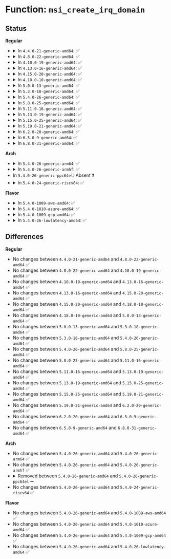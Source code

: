 # Function: <code>msi_create_irq_domain</code>

## Status
<b>Regular</b>
<ul>
<li>
<details>
<summary>In <code>4.4.0-21-generic-amd64</code>: ✅</summary>

```c
struct irq_domain * msi_create_irq_domain(struct fwnode_handle * fwnode, struct msi_domain_info * info, struct irq_domain * parent)
```

```json
{
  "name": "msi_create_irq_domain",
  "collision_type": "Unique Global",
  "inline_type": "No",
  "funcs": [
    {
      "addr": 18446744071579774608,
      "name": "msi_create_irq_domain",
      "external": true,
      "loc": "kernel/irq/msi.c:242",
      "file": "kernel/irq/msi.c",
      "inline": "seen, unknown",
      "caller_inline": [],
      "caller_func": [
        "arch/x86/kernel/apic/msi.c:dmar_alloc_hwirq",
        "arch/x86/kernel/apic/msi.c:hpet_create_irq_domain",
        "drivers/pci/msi.c:pci_msi_create_irq_domain",
        "drivers/base/platform-msi.c:platform_msi_create_irq_domain"
      ]
    }
  ],
  "symbols": [
    {
      "addr": 18446744071579774608,
      "name": "msi_create_irq_domain",
      "section": ".text",
      "bind": "STB_GLOBAL",
      "size": 217
    }
  ]
}
```
</details>
</li>
<li>
<details>
<summary>In <code>4.8.0-22-generic-amd64</code>: ✅</summary>

```c
struct irq_domain * msi_create_irq_domain(struct fwnode_handle * fwnode, struct msi_domain_info * info, struct irq_domain * parent)
```

```json
{
  "name": "msi_create_irq_domain",
  "collision_type": "Unique Global",
  "inline_type": "No",
  "funcs": [
    {
      "addr": 18446744071579797808,
      "name": "msi_create_irq_domain",
      "external": true,
      "loc": "kernel/irq/msi.c:244",
      "file": "kernel/irq/msi.c",
      "inline": "seen, unknown",
      "caller_inline": [],
      "caller_func": [
        "arch/x86/kernel/apic/msi.c:hpet_create_irq_domain",
        "arch/x86/kernel/apic/msi.c:dmar_alloc_hwirq",
        "drivers/pci/msi.c:pci_msi_create_irq_domain",
        "drivers/base/platform-msi.c:platform_msi_create_irq_domain"
      ]
    }
  ],
  "symbols": [
    {
      "addr": 18446744071579797808,
      "name": "msi_create_irq_domain",
      "section": ".text",
      "bind": "STB_GLOBAL",
      "size": 217
    }
  ]
}
```
</details>
</li>
<li>
<details>
<summary>In <code>4.10.0-19-generic-amd64</code>: ✅</summary>

```c
struct irq_domain * msi_create_irq_domain(struct fwnode_handle * fwnode, struct msi_domain_info * info, struct irq_domain * parent)
```

```json
{
  "name": "msi_create_irq_domain",
  "collision_type": "Unique Global",
  "inline_type": "No",
  "funcs": [
    {
      "addr": 18446744071579825088,
      "name": "msi_create_irq_domain",
      "external": true,
      "loc": "kernel/irq/msi.c:264",
      "file": "kernel/irq/msi.c",
      "inline": "seen, unknown",
      "caller_inline": [],
      "caller_func": [
        "arch/x86/kernel/apic/msi.c:hpet_create_irq_domain",
        "arch/x86/kernel/apic/msi.c:dmar_alloc_hwirq",
        "drivers/pci/msi.c:pci_msi_create_irq_domain",
        "drivers/base/platform-msi.c:platform_msi_create_irq_domain"
      ]
    }
  ],
  "symbols": [
    {
      "addr": 18446744071579825088,
      "name": "msi_create_irq_domain",
      "section": ".text",
      "bind": "STB_GLOBAL",
      "size": 220
    }
  ]
}
```
</details>
</li>
<li>
<details>
<summary>In <code>4.13.0-16-generic-amd64</code>: ✅</summary>

```c
struct irq_domain * msi_create_irq_domain(struct fwnode_handle * fwnode, struct msi_domain_info * info, struct irq_domain * parent)
```

```json
{
  "name": "msi_create_irq_domain",
  "collision_type": "Unique Global",
  "inline_type": "No",
  "funcs": [
    {
      "addr": 18446744071579824592,
      "name": "msi_create_irq_domain",
      "external": true,
      "loc": "kernel/irq/msi.c:264",
      "file": "kernel/irq/msi.c",
      "inline": "seen, unknown",
      "caller_inline": [],
      "caller_func": [
        "arch/x86/kernel/apic/msi.c:hpet_create_irq_domain",
        "arch/x86/kernel/apic/msi.c:dmar_alloc_hwirq",
        "drivers/pci/msi.c:pci_msi_create_irq_domain",
        "drivers/base/platform-msi.c:platform_msi_create_irq_domain"
      ]
    }
  ],
  "symbols": [
    {
      "addr": 18446744071579824592,
      "name": "msi_create_irq_domain",
      "section": ".text",
      "bind": "STB_GLOBAL",
      "size": 279
    }
  ]
}
```
</details>
</li>
<li>
<details>
<summary>In <code>4.15.0-20-generic-amd64</code>: ✅</summary>

```c
struct irq_domain * msi_create_irq_domain(struct fwnode_handle * fwnode, struct msi_domain_info * info, struct irq_domain * parent)
```

```json
{
  "name": "msi_create_irq_domain",
  "collision_type": "Unique Global",
  "inline_type": "No",
  "funcs": [
    {
      "addr": 18446744071579860160,
      "name": "msi_create_irq_domain",
      "external": true,
      "loc": "kernel/irq/msi.c:267",
      "file": "kernel/irq/msi.c",
      "inline": "seen, unknown",
      "caller_inline": [],
      "caller_func": [
        "arch/x86/kernel/apic/msi.c:hpet_create_irq_domain",
        "arch/x86/kernel/apic/msi.c:dmar_alloc_hwirq",
        "drivers/pci/msi.c:pci_msi_create_irq_domain",
        "drivers/base/platform-msi.c:platform_msi_create_irq_domain"
      ]
    }
  ],
  "symbols": [
    {
      "addr": 18446744071579860160,
      "name": "msi_create_irq_domain",
      "section": ".text",
      "bind": "STB_GLOBAL",
      "size": 275
    }
  ]
}
```
</details>
</li>
<li>
<details>
<summary>In <code>4.18.0-10-generic-amd64</code>: ✅</summary>

```c
struct irq_domain * msi_create_irq_domain(struct fwnode_handle * fwnode, struct msi_domain_info * info, struct irq_domain * parent)
```

```json
{
  "name": "msi_create_irq_domain",
  "collision_type": "Unique Global",
  "inline_type": "No",
  "funcs": [
    {
      "addr": 18446744071579893936,
      "name": "msi_create_irq_domain",
      "external": true,
      "loc": "kernel/irq/msi.c:281",
      "file": "kernel/irq/msi.c",
      "inline": "seen, unknown",
      "caller_inline": [],
      "caller_func": [
        "arch/x86/kernel/apic/msi.c:hpet_create_irq_domain",
        "arch/x86/kernel/apic/msi.c:dmar_alloc_hwirq",
        "drivers/pci/msi.c:pci_msi_create_irq_domain",
        "drivers/base/platform-msi.c:platform_msi_create_irq_domain"
      ]
    }
  ],
  "symbols": [
    {
      "addr": 18446744071579893936,
      "name": "msi_create_irq_domain",
      "section": ".text",
      "bind": "STB_GLOBAL",
      "size": 279
    }
  ]
}
```
</details>
</li>
<li>
<details>
<summary>In <code>5.0.0-13-generic-amd64</code>: ✅</summary>

```c
struct irq_domain * msi_create_irq_domain(struct fwnode_handle * fwnode, struct msi_domain_info * info, struct irq_domain * parent)
```

```json
{
  "name": "msi_create_irq_domain",
  "collision_type": "Unique Global",
  "inline_type": "No",
  "funcs": [
    {
      "addr": 18446744071579940992,
      "name": "msi_create_irq_domain",
      "external": true,
      "loc": "kernel/irq/msi.c:281",
      "file": "kernel/irq/msi.c",
      "inline": "seen, unknown",
      "caller_inline": [],
      "caller_func": [
        "arch/x86/kernel/apic/msi.c:hpet_create_irq_domain",
        "arch/x86/kernel/apic/msi.c:dmar_alloc_hwirq",
        "drivers/pci/msi.c:pci_msi_create_irq_domain",
        "drivers/base/platform-msi.c:platform_msi_create_irq_domain"
      ]
    }
  ],
  "symbols": [
    {
      "addr": 18446744071579940992,
      "name": "msi_create_irq_domain",
      "section": ".text",
      "bind": "STB_GLOBAL",
      "size": 279
    }
  ]
}
```
</details>
</li>
<li>
<details>
<summary>In <code>5.3.0-18-generic-amd64</code>: ✅</summary>

```c
struct irq_domain * msi_create_irq_domain(struct fwnode_handle * fwnode, struct msi_domain_info * info, struct irq_domain * parent)
```

```json
{
  "name": "msi_create_irq_domain",
  "collision_type": "Unique Global",
  "inline_type": "No",
  "funcs": [
    {
      "addr": 18446744071579979632,
      "name": "msi_create_irq_domain",
      "external": true,
      "loc": "kernel/irq/msi.c:281",
      "file": "kernel/irq/msi.c",
      "inline": "seen, unknown",
      "caller_inline": [],
      "caller_func": [
        "arch/x86/kernel/apic/msi.c:hpet_create_irq_domain",
        "arch/x86/kernel/apic/msi.c:dmar_alloc_hwirq",
        "drivers/pci/msi.c:pci_msi_create_irq_domain",
        "drivers/base/platform-msi.c:platform_msi_create_irq_domain"
      ]
    }
  ],
  "symbols": [
    {
      "addr": 18446744071579979632,
      "name": "msi_create_irq_domain",
      "section": ".text",
      "bind": "STB_GLOBAL",
      "size": 276
    }
  ]
}
```
</details>
</li>
<li>
<details>
<summary>In <code>5.4.0-26-generic-amd64</code>: ✅</summary>

```c
struct irq_domain * msi_create_irq_domain(struct fwnode_handle * fwnode, struct msi_domain_info * info, struct irq_domain * parent)
```

```json
{
  "name": "msi_create_irq_domain",
  "collision_type": "Unique Global",
  "inline_type": "No",
  "funcs": [
    {
      "addr": 18446744071580029280,
      "name": "msi_create_irq_domain",
      "external": true,
      "loc": "kernel/irq/msi.c:281",
      "file": "kernel/irq/msi.c",
      "inline": "seen, unknown",
      "caller_inline": [],
      "caller_func": [
        "arch/x86/kernel/apic/msi.c:hpet_create_irq_domain",
        "arch/x86/kernel/apic/msi.c:dmar_alloc_hwirq",
        "drivers/pci/msi.c:pci_msi_create_irq_domain",
        "drivers/base/platform-msi.c:platform_msi_create_irq_domain"
      ]
    }
  ],
  "symbols": [
    {
      "addr": 18446744071580029280,
      "name": "msi_create_irq_domain",
      "section": ".text",
      "bind": "STB_GLOBAL",
      "size": 276
    }
  ]
}
```
</details>
</li>
<li>
<details>
<summary>In <code>5.8.0-25-generic-amd64</code>: ✅</summary>

```c
struct irq_domain * msi_create_irq_domain(struct fwnode_handle * fwnode, struct msi_domain_info * info, struct irq_domain * parent)
```

```json
{
  "name": "msi_create_irq_domain",
  "collision_type": "Unique Global",
  "inline_type": "No",
  "funcs": [
    {
      "addr": 18446744071580079936,
      "name": "msi_create_irq_domain",
      "external": true,
      "loc": "kernel/irq/msi.c:281",
      "file": "kernel/irq/msi.c",
      "inline": "seen, unknown",
      "caller_inline": [],
      "caller_func": [
        "arch/x86/kernel/apic/msi.c:hpet_create_irq_domain",
        "arch/x86/kernel/apic/msi.c:dmar_alloc_hwirq",
        "drivers/pci/msi.c:pci_msi_create_irq_domain",
        "drivers/base/platform-msi.c:platform_msi_create_irq_domain"
      ]
    }
  ],
  "symbols": [
    {
      "addr": 18446744071580079936,
      "name": "msi_create_irq_domain",
      "section": ".text",
      "bind": "STB_GLOBAL",
      "size": 282
    }
  ]
}
```
</details>
</li>
<li>
<details>
<summary>In <code>5.11.0-16-generic-amd64</code>: ✅</summary>

```c
struct irq_domain * msi_create_irq_domain(struct fwnode_handle * fwnode, struct msi_domain_info * info, struct irq_domain * parent)
```

```json
{
  "name": "msi_create_irq_domain",
  "collision_type": "Unique Global",
  "inline_type": "No",
  "funcs": [
    {
      "addr": 18446744071580062288,
      "name": "msi_create_irq_domain",
      "external": true,
      "loc": "kernel/irq/msi.c:285",
      "file": "kernel/irq/msi.c",
      "inline": "seen, unknown",
      "caller_inline": [],
      "caller_func": [
        "arch/x86/kernel/apic/msi.c:dmar_alloc_hwirq",
        "arch/x86/kernel/hpet.c:hpet_create_irq_domain",
        "drivers/pci/msi.c:pci_msi_create_irq_domain",
        "drivers/base/platform-msi.c:platform_msi_create_irq_domain",
        "arch/x86/pci/xen.c:xen_create_pci_msi_domain"
      ]
    }
  ],
  "symbols": [
    {
      "addr": 18446744071580062288,
      "name": "msi_create_irq_domain",
      "section": ".text",
      "bind": "STB_GLOBAL",
      "size": 389
    }
  ]
}
```
</details>
</li>
<li>
<details>
<summary>In <code>5.13.0-19-generic-amd64</code>: ✅</summary>

```c
struct irq_domain * msi_create_irq_domain(struct fwnode_handle * fwnode, struct msi_domain_info * info, struct irq_domain * parent)
```

```json
{
  "name": "msi_create_irq_domain",
  "collision_type": "Unique Global",
  "inline_type": "No",
  "funcs": [
    {
      "addr": 18446744071580063024,
      "name": "msi_create_irq_domain",
      "external": true,
      "loc": "kernel/irq/msi.c:285",
      "file": "kernel/irq/msi.c",
      "inline": "seen, unknown",
      "caller_inline": [],
      "caller_func": [
        "arch/x86/kernel/apic/msi.c:dmar_alloc_hwirq",
        "arch/x86/kernel/hpet.c:hpet_select_clockevents",
        "drivers/pci/msi.c:pci_msi_create_irq_domain",
        "drivers/base/platform-msi.c:platform_msi_create_irq_domain",
        "arch/x86/pci/xen.c:xen_create_pci_msi_domain"
      ]
    }
  ],
  "symbols": [
    {
      "addr": 18446744071580063024,
      "name": "msi_create_irq_domain",
      "section": ".text",
      "bind": "STB_GLOBAL",
      "size": 389
    }
  ]
}
```
</details>
</li>
<li>
<details>
<summary>In <code>5.15.0-25-generic-amd64</code>: ✅</summary>

```c
struct irq_domain * msi_create_irq_domain(struct fwnode_handle * fwnode, struct msi_domain_info * info, struct irq_domain * parent)
```

```json
{
  "name": "msi_create_irq_domain",
  "collision_type": "Unique Global",
  "inline_type": "No",
  "funcs": [
    {
      "addr": 18446744071580196448,
      "name": "msi_create_irq_domain",
      "external": true,
      "loc": "kernel/irq/msi.c:425",
      "file": "kernel/irq/msi.c",
      "inline": "seen, unknown",
      "caller_inline": [],
      "caller_func": [
        "arch/x86/kernel/apic/msi.c:dmar_alloc_hwirq",
        "arch/x86/kernel/hpet.c:hpet_select_clockevents",
        "drivers/pci/msi.c:pci_msi_create_irq_domain",
        "drivers/base/platform-msi.c:platform_msi_create_irq_domain",
        "arch/x86/pci/xen.c:xen_create_pci_msi_domain"
      ]
    }
  ],
  "symbols": [
    {
      "addr": 18446744071580196448,
      "name": "msi_create_irq_domain",
      "section": ".text",
      "bind": "STB_GLOBAL",
      "size": 389
    }
  ]
}
```
</details>
</li>
<li>
<details>
<summary>In <code>5.19.0-21-generic-amd64</code>: ✅</summary>

```c
struct irq_domain * msi_create_irq_domain(struct fwnode_handle * fwnode, struct msi_domain_info * info, struct irq_domain * parent)
```

```json
{
  "name": "msi_create_irq_domain",
  "collision_type": "Unique Global",
  "inline_type": "No",
  "funcs": [
    {
      "addr": 18446744071580348672,
      "name": "msi_create_irq_domain",
      "external": true,
      "loc": "kernel/irq/msi.c:679",
      "file": "kernel/irq/msi.c",
      "inline": "seen, unknown",
      "caller_inline": [],
      "caller_func": [
        "arch/x86/kernel/apic/msi.c:dmar_alloc_hwirq",
        "arch/x86/kernel/hpet.c:hpet_select_clockevents",
        "drivers/pci/msi/irqdomain.c:pci_msi_create_irq_domain",
        "drivers/base/platform-msi.c:platform_msi_create_irq_domain",
        "arch/x86/pci/xen.c:xen_create_pci_msi_domain"
      ]
    }
  ],
  "symbols": [
    {
      "addr": 18446744071580348672,
      "name": "msi_create_irq_domain",
      "section": ".text",
      "bind": "STB_GLOBAL",
      "size": 424
    }
  ]
}
```
</details>
</li>
<li>
<details>
<summary>In <code>6.2.0-20-generic-amd64</code>: ✅</summary>

```c
struct irq_domain * msi_create_irq_domain(struct fwnode_handle * fwnode, struct msi_domain_info * info, struct irq_domain * parent)
```

```json
{
  "name": "msi_create_irq_domain",
  "collision_type": "Unique Global",
  "inline_type": "No",
  "funcs": [
    {
      "addr": 18446744071580569664,
      "name": "msi_create_irq_domain",
      "external": true,
      "loc": "kernel/irq/msi.c:850",
      "file": "kernel/irq/msi.c",
      "inline": "seen, unknown",
      "caller_inline": [],
      "caller_func": [
        "arch/x86/kernel/apic/msi.c:dmar_alloc_hwirq",
        "arch/x86/kernel/hpet.c:hpet_select_clockevents",
        "drivers/pci/msi/irqdomain.c:pci_msi_create_irq_domain",
        "drivers/base/platform-msi.c:platform_msi_create_irq_domain",
        "arch/x86/pci/xen.c:xen_create_pci_msi_domain"
      ]
    }
  ],
  "symbols": [
    {
      "addr": 18446744071580569664,
      "name": "msi_create_irq_domain",
      "section": ".text",
      "bind": "STB_GLOBAL",
      "size": 33
    }
  ]
}
```
</details>
</li>
<li>
<details>
<summary>In <code>6.5.0-9-generic-amd64</code>: ✅</summary>

```c
struct irq_domain * msi_create_irq_domain(struct fwnode_handle * fwnode, struct msi_domain_info * info, struct irq_domain * parent)
```

```json
{
  "name": "msi_create_irq_domain",
  "collision_type": "Unique Global",
  "inline_type": "No",
  "funcs": [
    {
      "addr": 18446744071580643792,
      "name": "msi_create_irq_domain",
      "external": true,
      "loc": "kernel/irq/msi.c:847",
      "file": "kernel/irq/msi.c",
      "inline": "seen, unknown",
      "caller_inline": [],
      "caller_func": [
        "arch/x86/kernel/apic/msi.c:dmar_alloc_hwirq",
        "arch/x86/kernel/hpet.c:hpet_select_clockevents",
        "drivers/pci/msi/irqdomain.c:pci_msi_create_irq_domain",
        "drivers/base/platform-msi.c:platform_msi_create_irq_domain",
        "arch/x86/pci/xen.c:xen_create_pci_msi_domain"
      ]
    }
  ],
  "symbols": [
    {
      "addr": 18446744071580643792,
      "name": "msi_create_irq_domain",
      "section": ".text",
      "bind": "STB_GLOBAL",
      "size": 33
    }
  ]
}
```
</details>
</li>
<li>
<details>
<summary>In <code>6.8.0-31-generic-amd64</code>: ✅</summary>

```c
struct irq_domain * msi_create_irq_domain(struct fwnode_handle * fwnode, struct msi_domain_info * info, struct irq_domain * parent)
```

```json
{
  "name": "msi_create_irq_domain",
  "collision_type": "Unique Global",
  "inline_type": "No",
  "funcs": [
    {
      "addr": 18446744071580709008,
      "name": "msi_create_irq_domain",
      "external": true,
      "loc": "kernel/irq/msi.c:847",
      "file": "kernel/irq/msi.c",
      "inline": "seen, unknown",
      "caller_inline": [],
      "caller_func": [
        "arch/x86/kernel/apic/msi.c:dmar_alloc_hwirq",
        "arch/x86/kernel/hpet.c:hpet_select_clockevents",
        "drivers/pci/msi/irqdomain.c:pci_msi_create_irq_domain",
        "drivers/base/platform-msi.c:platform_msi_create_irq_domain",
        "arch/x86/pci/xen.c:xen_create_pci_msi_domain"
      ]
    }
  ],
  "symbols": [
    {
      "addr": 18446744071580709008,
      "name": "msi_create_irq_domain",
      "section": ".text",
      "bind": "STB_GLOBAL",
      "size": 33
    }
  ]
}
```
</details>
</li>
</ul>
<b>Arch</b>
<ul>
<li>
<details>
<summary>In <code>5.4.0-26-generic-arm64</code>: ✅</summary>

```c
struct irq_domain * msi_create_irq_domain(struct fwnode_handle * fwnode, struct msi_domain_info * info, struct irq_domain * parent)
```

```json
{
  "name": "msi_create_irq_domain",
  "collision_type": "Unique Global",
  "inline_type": "No",
  "funcs": [
    {
      "addr": 18446603336491234104,
      "name": "msi_create_irq_domain",
      "external": true,
      "loc": "kernel/irq/msi.c:281",
      "file": "kernel/irq/msi.c",
      "inline": "seen, unknown",
      "caller_inline": [],
      "caller_func": [
        "drivers/bus/fsl-mc/fsl-mc-msi.c:fsl_mc_msi_create_irq_domain",
        "drivers/pci/msi.c:pci_msi_create_irq_domain",
        "drivers/soc/ti/ti_sci_inta_msi.c:ti_sci_inta_msi_create_irq_domain",
        "drivers/base/platform-msi.c:platform_msi_create_irq_domain"
      ]
    }
  ],
  "symbols": [
    {
      "addr": 18446603336491234104,
      "name": "msi_create_irq_domain",
      "section": ".text",
      "bind": "STB_GLOBAL",
      "size": 348
    }
  ]
}
```
</details>
</li>
<li>
<details>
<summary>In <code>5.4.0-26-generic-armhf</code>: ✅</summary>

```c
struct irq_domain * msi_create_irq_domain(struct fwnode_handle * fwnode, struct msi_domain_info * info, struct irq_domain * parent)
```

```json
{
  "name": "msi_create_irq_domain",
  "collision_type": "Unique Global",
  "inline_type": "No",
  "funcs": [
    {
      "addr": 3225247536,
      "name": "msi_create_irq_domain",
      "external": true,
      "loc": "kernel/irq/msi.c:281",
      "file": "kernel/irq/msi.c",
      "inline": "seen, unknown",
      "caller_inline": [],
      "caller_func": [
        "drivers/pci/msi.c:pci_msi_create_irq_domain",
        "drivers/base/platform-msi.c:platform_msi_create_irq_domain"
      ]
    }
  ],
  "symbols": [
    {
      "addr": 3225247536,
      "name": "msi_create_irq_domain",
      "section": ".text",
      "bind": "STB_GLOBAL",
      "size": 352
    }
  ]
}
```
</details>
</li>
<li>
In <code>5.4.0-26-generic-ppc64el</code>: Absent ❓
</li>
<li>
<details>
<summary>In <code>5.4.0-24-generic-riscv64</code>: ✅</summary>

```c
struct irq_domain * msi_create_irq_domain(struct fwnode_handle * fwnode, struct msi_domain_info * info, struct irq_domain * parent)
```

```json
{
  "name": "msi_create_irq_domain",
  "collision_type": "Unique Global",
  "inline_type": "No",
  "funcs": [
    {
      "addr": 18446743936271765434,
      "name": "msi_create_irq_domain",
      "external": true,
      "loc": "kernel/irq/msi.c:281",
      "file": "kernel/irq/msi.c",
      "inline": "seen, unknown",
      "caller_inline": [],
      "caller_func": [
        "drivers/pci/msi.c:pci_msi_create_irq_domain",
        "drivers/base/platform-msi.c:platform_msi_create_irq_domain"
      ]
    }
  ],
  "symbols": [
    {
      "addr": 18446743936271765434,
      "name": "msi_create_irq_domain",
      "section": ".text",
      "bind": "STB_GLOBAL",
      "size": 242
    }
  ]
}
```
</details>
</li>
</ul>
<b>Flavor</b>
<ul>
<li>
<details>
<summary>In <code>5.4.0-1009-aws-amd64</code>: ✅</summary>

```c
struct irq_domain * msi_create_irq_domain(struct fwnode_handle * fwnode, struct msi_domain_info * info, struct irq_domain * parent)
```

```json
{
  "name": "msi_create_irq_domain",
  "collision_type": "Unique Global",
  "inline_type": "No",
  "funcs": [
    {
      "addr": 18446744071579998016,
      "name": "msi_create_irq_domain",
      "external": true,
      "loc": "kernel/irq/msi.c:281",
      "file": "kernel/irq/msi.c",
      "inline": "seen, unknown",
      "caller_inline": [],
      "caller_func": [
        "arch/x86/kernel/apic/msi.c:hpet_create_irq_domain",
        "arch/x86/kernel/apic/msi.c:dmar_alloc_hwirq",
        "drivers/pci/msi.c:pci_msi_create_irq_domain",
        "drivers/base/platform-msi.c:platform_msi_create_irq_domain"
      ]
    }
  ],
  "symbols": [
    {
      "addr": 18446744071579998016,
      "name": "msi_create_irq_domain",
      "section": ".text",
      "bind": "STB_GLOBAL",
      "size": 276
    }
  ]
}
```
</details>
</li>
<li>
<details>
<summary>In <code>5.4.0-1010-azure-amd64</code>: ✅</summary>

```c
struct irq_domain * msi_create_irq_domain(struct fwnode_handle * fwnode, struct msi_domain_info * info, struct irq_domain * parent)
```

```json
{
  "name": "msi_create_irq_domain",
  "collision_type": "Unique Global",
  "inline_type": "No",
  "funcs": [
    {
      "addr": 18446744071579936688,
      "name": "msi_create_irq_domain",
      "external": true,
      "loc": "kernel/irq/msi.c:281",
      "file": "kernel/irq/msi.c",
      "inline": "seen, unknown",
      "caller_inline": [],
      "caller_func": [
        "arch/x86/kernel/apic/msi.c:hpet_create_irq_domain",
        "arch/x86/kernel/apic/msi.c:dmar_alloc_hwirq",
        "drivers/pci/msi.c:pci_msi_create_irq_domain",
        "drivers/base/platform-msi.c:platform_msi_create_irq_domain"
      ]
    }
  ],
  "symbols": [
    {
      "addr": 18446744071579936688,
      "name": "msi_create_irq_domain",
      "section": ".text",
      "bind": "STB_GLOBAL",
      "size": 276
    }
  ]
}
```
</details>
</li>
<li>
<details>
<summary>In <code>5.4.0-1009-gcp-amd64</code>: ✅</summary>

```c
struct irq_domain * msi_create_irq_domain(struct fwnode_handle * fwnode, struct msi_domain_info * info, struct irq_domain * parent)
```

```json
{
  "name": "msi_create_irq_domain",
  "collision_type": "Unique Global",
  "inline_type": "No",
  "funcs": [
    {
      "addr": 18446744071579989552,
      "name": "msi_create_irq_domain",
      "external": true,
      "loc": "kernel/irq/msi.c:281",
      "file": "kernel/irq/msi.c",
      "inline": "seen, unknown",
      "caller_inline": [],
      "caller_func": [
        "arch/x86/kernel/apic/msi.c:hpet_create_irq_domain",
        "arch/x86/kernel/apic/msi.c:dmar_alloc_hwirq",
        "drivers/pci/msi.c:pci_msi_create_irq_domain",
        "drivers/base/platform-msi.c:platform_msi_create_irq_domain"
      ]
    }
  ],
  "symbols": [
    {
      "addr": 18446744071579989552,
      "name": "msi_create_irq_domain",
      "section": ".text",
      "bind": "STB_GLOBAL",
      "size": 276
    }
  ]
}
```
</details>
</li>
<li>
<details>
<summary>In <code>5.4.0-26-lowlatency-amd64</code>: ✅</summary>

```c
struct irq_domain * msi_create_irq_domain(struct fwnode_handle * fwnode, struct msi_domain_info * info, struct irq_domain * parent)
```

```json
{
  "name": "msi_create_irq_domain",
  "collision_type": "Unique Global",
  "inline_type": "No",
  "funcs": [
    {
      "addr": 18446744071580036288,
      "name": "msi_create_irq_domain",
      "external": true,
      "loc": "kernel/irq/msi.c:281",
      "file": "kernel/irq/msi.c",
      "inline": "seen, unknown",
      "caller_inline": [],
      "caller_func": [
        "arch/x86/kernel/apic/msi.c:hpet_create_irq_domain",
        "arch/x86/kernel/apic/msi.c:dmar_alloc_hwirq",
        "drivers/pci/msi.c:pci_msi_create_irq_domain",
        "drivers/base/platform-msi.c:platform_msi_create_irq_domain"
      ]
    }
  ],
  "symbols": [
    {
      "addr": 18446744071580036288,
      "name": "msi_create_irq_domain",
      "section": ".text",
      "bind": "STB_GLOBAL",
      "size": 276
    }
  ]
}
```
</details>
</li>
</ul>

## Differences
<b>Regular</b>
<ul>
<li>
No changes between <code>4.4.0-21-generic-amd64</code> and <code>4.8.0-22-generic-amd64</code> ✅
</li>
<li>
No changes between <code>4.8.0-22-generic-amd64</code> and <code>4.10.0-19-generic-amd64</code> ✅
</li>
<li>
No changes between <code>4.10.0-19-generic-amd64</code> and <code>4.13.0-16-generic-amd64</code> ✅
</li>
<li>
No changes between <code>4.13.0-16-generic-amd64</code> and <code>4.15.0-20-generic-amd64</code> ✅
</li>
<li>
No changes between <code>4.15.0-20-generic-amd64</code> and <code>4.18.0-10-generic-amd64</code> ✅
</li>
<li>
No changes between <code>4.18.0-10-generic-amd64</code> and <code>5.0.0-13-generic-amd64</code> ✅
</li>
<li>
No changes between <code>5.0.0-13-generic-amd64</code> and <code>5.3.0-18-generic-amd64</code> ✅
</li>
<li>
No changes between <code>5.3.0-18-generic-amd64</code> and <code>5.4.0-26-generic-amd64</code> ✅
</li>
<li>
No changes between <code>5.4.0-26-generic-amd64</code> and <code>5.8.0-25-generic-amd64</code> ✅
</li>
<li>
No changes between <code>5.8.0-25-generic-amd64</code> and <code>5.11.0-16-generic-amd64</code> ✅
</li>
<li>
No changes between <code>5.11.0-16-generic-amd64</code> and <code>5.13.0-19-generic-amd64</code> ✅
</li>
<li>
No changes between <code>5.13.0-19-generic-amd64</code> and <code>5.15.0-25-generic-amd64</code> ✅
</li>
<li>
No changes between <code>5.15.0-25-generic-amd64</code> and <code>5.19.0-21-generic-amd64</code> ✅
</li>
<li>
No changes between <code>5.19.0-21-generic-amd64</code> and <code>6.2.0-20-generic-amd64</code> ✅
</li>
<li>
No changes between <code>6.2.0-20-generic-amd64</code> and <code>6.5.0-9-generic-amd64</code> ✅
</li>
<li>
No changes between <code>6.5.0-9-generic-amd64</code> and <code>6.8.0-31-generic-amd64</code> ✅
</li>
</ul>
<b>Arch</b>
<ul>
<li>
No changes between <code>5.4.0-26-generic-amd64</code> and <code>5.4.0-26-generic-arm64</code> ✅
</li>
<li>
No changes between <code>5.4.0-26-generic-amd64</code> and <code>5.4.0-26-generic-armhf</code> ✅
</li>
<li>
<details>
<summary>Removed between <code>5.4.0-26-generic-amd64</code> and <code>5.4.0-26-generic-ppc64el</code> ➖</summary>

```c
struct irq_domain * msi_create_irq_domain(struct fwnode_handle * fwnode, struct msi_domain_info * info, struct irq_domain * parent)
```
</details>
</li>
<li>
No changes between <code>5.4.0-26-generic-amd64</code> and <code>5.4.0-24-generic-riscv64</code> ✅
</li>
</ul>
<b>Flavor</b>
<ul>
<li>
No changes between <code>5.4.0-26-generic-amd64</code> and <code>5.4.0-1009-aws-amd64</code> ✅
</li>
<li>
No changes between <code>5.4.0-26-generic-amd64</code> and <code>5.4.0-1010-azure-amd64</code> ✅
</li>
<li>
No changes between <code>5.4.0-26-generic-amd64</code> and <code>5.4.0-1009-gcp-amd64</code> ✅
</li>
<li>
No changes between <code>5.4.0-26-generic-amd64</code> and <code>5.4.0-26-lowlatency-amd64</code> ✅
</li>
</ul>

